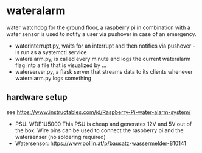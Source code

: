 # wateralarm
water watchdog for the ground floor,
a raspberry pi in combination with a water sensor is used to notify a user via pushover in case of an emergency.
* waterinterrupt.py, waits for an interrupt and then notifies via pushover - is run as a systemctl service
* wateralarm.py, is called every minute and logs the current wateralarm flag into a file that is visualized by ...
* waterserver.py, a flask server that streams data to its clients whenever wateralarm.py logs something

## hardware setup
see https://www.instructables.com/id/Raspberry-Pi-water-alarm-system/

* PSU: WDE1U5000
  This PSU is cheap and generates 12V and 5V out of the box. Wire pins can be used to connect the raspberry pi and the watersenser (no soldering required)
* Watersensor: https://www.pollin.at/p/bausatz-wassermelder-810141


